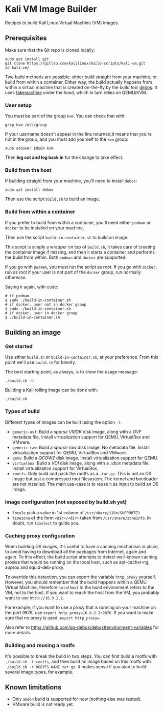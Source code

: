 # Kali VM Image Builder

Recipes to build Kali Linux Virtual Machine (VM) images.

## Prerequisites

Make sure that the Git repo is cloned locally:

```
sudo apt install git
git clone https://gitlab.com/kalilinux/build-scripts/kali-vm.git
cd kali-vm/
```

Two build methods are possible: either build straight from your machine, or
build from within a container. Either way, the build actually happens from
within a virtual machine that is created on-the-fly by the build tool
[debos][]. It uses [fakemachine][] under the hood, which in turn relies on
QEMU/KVM.

### User setup

You must be part of the group `kvm`. You can check that with:

```
grep kvm /etc/group
```

If your username doesn't appear in the line returned,it means that you're not
in the group, and you must add yourself to the `kvm` group:

```
sudo adduser $USER kvm
```

Then **log out and log back in** for the change to take effect.

### Build from the host

If building straight from your machine, you'll need to install `debos`:

```
sudo apt install debos
```

Then use the script `build.sh` to build an image.

### Build from within a container

If you prefer to build from within a container, you'll need either `podman` or
`docker` to be installed on your machine.

Then use the script `build-in-container.sh` to build an image.

This script is simply a wrapper on top of `build.sh`, it takes care of creating
the container image if missing, and then it starts a container and performs the
build from within. Both `podman` and `docker` are supported.

If you go with `podman`, you must run the script as root. If you go with
`docker`, run as root if your user is not part of the `docker` group, run
normally otherwise.

Saying it again, with code:

```
# if podman
$ sudo ./build-in-container.sh
# if docker, user not in docker group
$ sudo ./build-in-container.sh
# if docker, user in docker group
$ ./build-in-container.sh
```

## Building an image

### Get started

Use either `build.sh` or `build-in-container.sh`, at your preference. From
this point we'll use `build.sh` for brevity.

The best starting point, as always, is to show the usage message:

```
./build.sh -h
```

Building a Kali rolling image can be done with:

```
./build.sh
```

### Types of build

Different types of images can be built using the option `-t`:

* `generic-ovf`: Build a *sparse VMDK* disk image, along with a *OVF* metadata
  file. Install virtualization support for QEMU, VirtualBox and VMware.
* `generic-raw`: Build a *sparse raw* disk image. No metadata file. Install
  virtualization support for QEMU, VirtualBox and VMware.
* `qemu`: Build a *QCOW2* disk image. Install virtualization support for QEMU.
* `virtualbox`: Build a *VDI* disk image, along with a *.vbox* metadata file.
  Install virtualization support for VirtualBox.
* `rootfs`: Only build and pack the rootfs as a `.tar.gz`. This is not an OS
  image but just a compressed root filesystem. The kernel and bootloader are
  not installed. The main use-case is to reuse it as input to build an OS
  image.

### Image configuration (not exposed by build.sh yet)

* `locale` pick a value in 1st column of `/usr/share/i18n/SUPPORTED`
* `timezone` of the form `<dir>/<dir>` taken from `/usr/share/zoneinfo`. In
  doubt, run `tzselect` to guide you.

### Caching proxy configuration

When building OS images, it's useful to have a caching mechanism in place, to
avoid having to download all the packages from Internet, again and again. To
this effect, the build script attempts to detect well-known caching proxies
that would be running on the local host, such as apt-cacher-ng, approx and
squid-deb-proxy.

To override this detection, you can export the variable `http_proxy` yourself.
However, you should remember that the build happens within a QEMU Virtual
Machine, therefore `localhost` in the build environment refers to the VM, not
to the host. If you want to reach the host from the VM, you probably want to
use `http://10.0.2.2`.

For example, if you want to use a proxy that is running on your machine on the
port 9876, use `export http_proxy=10.0.2.2:9876`. If you want to make sure that
no proxy is used, `export http_proxy=`.

Also refer to <https://github.com/go-debos/debos#environment-variables> for
more details.

### Building and reusing a rootfs

It's possible to break the build in two steps. You can first build a rootfs
with `./build.sh -t rootfs`, and then build an image based on this rootfs with
`./build.sh -r ROOTFS_NAME.tar.gz`. It makes sense if you plan to build several
image types, for example.

## Known limitations

* Only `amd64` build is supported for now (nothing else was tested).
* VMware build is not ready yet.

[debos]: https://github.com/go-debos/debos
[fakemachine]: https://github.com/go-debos/fakemachine
